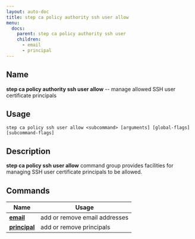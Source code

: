 ```yaml
---
layout: auto-doc
title: step ca policy authority ssh user allow
menu:
  docs:
    parent: step ca policy authority ssh user
    children:
      - email
      - principal
---
```


## Name
**step ca policy authority ssh user allow** -- manage allowed SSH user certificate principals

## Usage

```raw
step ca policy ssh user allow <subcommand> [arguments] [global-flags] [subcommand-flags]
```

## Description

**step ca policy ssh user allow** command group provides facilities for managing SSH user certificate principals to be allowed.

## Commands


| Name | Usage |
|---|---|
| **[email](email/)** | add or remove email addresses |
| **[principal](principal/)** | add or remove principals |

